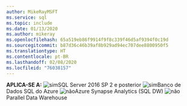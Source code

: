 ```yaml
---
author: MikeRayMSFT
ms.service: sql
ms.topic: include
ms.date: 01/13/2020
ms.author: mikeray
ms.openlocfilehash: 65a519eb86f9914f9f8c339f46d5af9394f0c19d
ms.sourcegitcommit: b87d36c46b39af8b929ad94ec707dee8800950f5
ms.translationtype: HT
ms.contentlocale: pt-BR
ms.lasthandoff: 02/08/2020
ms.locfileid: "76038157"
---
```

<Token>**APLICA-SE A:** ![sim](media/yes.png)SQL Server 2016 SP 2 e posterior ![sim](media/yes.png)Banco de Dados SQL do Azure ![não](media/no.png)Azure Synapse Analytics (SQL DW) ![não](media/no.png)Parallel Data Warehouse </Token>
